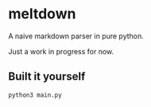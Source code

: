 # meltdown
A naive markdown parser in pure python.

Just a work in progress for now.

## Built it yourself

```bash
python3 main.py
```